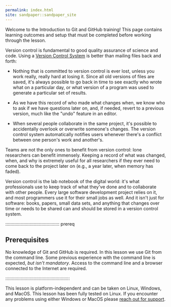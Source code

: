 ```yaml
---
permalink: index.html
site: sandpaper::sandpaper_site
---
```


Welcome to the Introduction to Git and GitHub training!
This page contains learning outcomes
and setup that must be completed before working through the lesson.

Version control is fundamental to good quality assurance of science and code.
Using a [Version Control System](learners/reference.md#version-control)
is better than mailing files back and forth:

- Nothing that is committed to version control is ever lost, unless
  you work really, really hard at losing it. Since all old versions of
  files are saved, it's always possible to go back in time to see
  exactly who wrote what on a particular day, or what version of a
  program was used to generate a particular set of results.

- As we have this record of who made what changes when, we know who to ask
  if we have questions later on, and, if needed, revert to a previous
  version, much like the "undo" feature in an editor.

- When several people collaborate in the same project, it's possible to
  accidentally overlook or overwrite someone's changes. The version control
  system automatically notifies users whenever there's a conflict between one
  person's work and another's.

Teams are not the only ones to benefit from version control: lone
researchers can benefit immensely.  Keeping a record of what was
changed, when, and why is extremely useful for all researchers if they
ever need to come back to the project later on (e.g., a year later,
when memory has faded).

Version control is the lab notebook of the digital world: it's what
professionals use to keep track of what they've done and to
collaborate with other people.  Every large software development
project relies on it, and most programmers use it for their small jobs
as well.  And it isn't just for software: books,
papers, small data sets, and anything that changes over time or needs
to be shared can and should be stored in a version control system.

::::::::::::::::::::::::::::::::::::::::::  prereq

## Prerequisites

No knowledge of Git and GitHub is required.
In this lesson we use Git from the command line.
Some previous experience with the command line is expected,
*but isn't mandatory*.
Access to the command line and
a browser connected to the Internet are required.

::::::::::::::::::::::::::::::::::::::::::::::::::

This lesson is platform-independent and can be taken
on Linux, Windows, and MacOS.
This lesson has been fully tested on Linux.
If you encounter any problems using either Windows or MacOS
please [reach out for support](./learners/setup.md#how-to-get-help).
